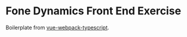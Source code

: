 # Fone Dynamics Front End Exercise

Boilerplate from [vue-webpack-typescript](https://github.com/ducksoupdev/vue-webpack-typescript).

